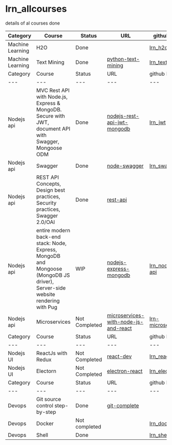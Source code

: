 # lrn_allcourses
details of al courses done

| Category| Course | Status | URL | github link | Comment | 
|--- |--- |--- |--- |--- |--- |
|Machine Learning| H2O | Done | | [lrn_h2o](https://github.com/kapilkathuria/lrn_h2o) | |
| Machine Learning  | Text Mining | Done | [python-text-mining](https://www.coursera.org/learn/python-text-mining) | [lrn_textmining](https://github.com/kapilkathuria/lrn_textmining)||
| Category| Course | Status | URL | github link | Comment | 
|--- |--- |--- |--- |--- |--- |
|Nodejs api | MVC Rest API with Node.js, Express & MongoDB. Secure with JWT, document API with Swagger, Mongoose ODM  | Done | [nodejs-rest-api-jwt-mongodb](https://www.udemy.com/course/nodejs-rest-api-jwt-security-mongodb-complete-guide)  | [lrn_jwt](https://github.com/kapilkathuria/lrn_jwt) | |
|Nodejs api | Swagger | Done | [node-swagger](https://www.udemy.com/course/nodejs-api-development-with-swagger)  | [lrn_swagger](https://github.com/kapilkathuria/lrn_swagger) | |
| Nodejs api | REST API Concepts, Design best practices, Security practices, Swagger 2.0/OAI | Done | [rest-api](https://www.udemy.com/course/rest-api/learn/) | | |
| Nodejs api | entire modern back-end stack: Node, Express, MongoDB and Mongoose (MongoDB JS driver), Server-side website rendering with Pug | WIP | [nodejs-express-mongodb](https://www.udemy.com/course/nodejs-express-mongodb-bootcamp) | [lrn_nodejs-api](https://github.com/kapilkathuria/lrn_nodejs-api) | |
| Nodejs api | Microservices | Not Completed | [microservices-with-node-js-and-react](https://www.udemy.com/course/microservices-with-node-js-and-react) | [lrn-microservices](https://github.com/kapilkathuria/lrn-microservices) | |
| Category| Course | Status | URL | github link | Comment | 
|--- |--- |--- |--- |--- |--- |
| Nodejs UI |ReactJs with Redux| Not Completed | [react-dev](https://www.udemy.com/course/complete-react-developer-zero-to-mastery) |[lrn_react](https://github.com/kapilkathuria/lrn_react)|
| Nodejs UI | Electorn | Not Completed| [electron-react](https://www.udemy.com/course/electron-react-tutorial) | [lrn_electron](https://github.com/kapilkathuria/lrn_electron)| |
| Category| Course | Status | URL | github link | Comment | 
|--- |--- |--- |--- |--- |--- |
| Devops | Git source control step-by-step | Done | [git-complete](https://www.udemy.com/course/git-complete) | | | 
| Devops | Docker | Not completed |  | [lrn_docker](https://github.com/kapilkathuria/lrn_docker) | |
| Devops | Shell | Done| | [lrn_shell](https://github.com/kapilkathuria/lrn_shell) | | 


